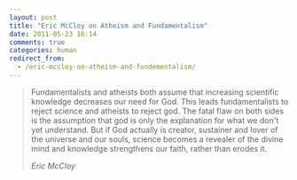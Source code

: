 ```yaml
---
layout: post
title: "Eric McCloy on Atheism and Fundamentalism"
date: 2011-05-23 16:14
comments: true
categories: human
redirect_from:
  - /eric-mccloy-on-atheism-and-fundementalism/
---
```

> Fundamentalists and atheists both assume that increasing scientific knowledge decreases our need for God. This leads fundamentalists to reject science and atheists to reject god. The fatal flaw on both sides is the assumption that god is only the explanation for what we don't yet understand. But if God actually is creator, sustainer and lover of the universe and our souls, science becomes a revealer of the divine mind and knowledge strengthens our faith, rather than erodes it.
>
> <cite>Eric McCloy</cite>
